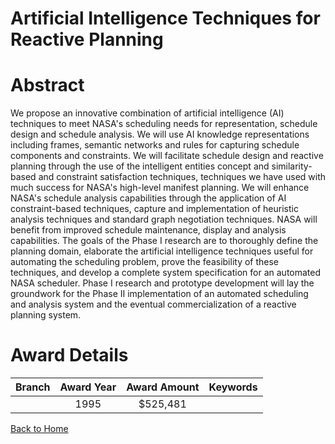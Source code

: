
Artificial Intelligence Techniques for Reactive Planning
========================================================

# Abstract


We propose an innovative combination of artificial intelligence (AI) techniques to meet NASA's scheduling needs for representation, schedule design and schedule analysis. We will use AI knowledge representations including frames, semantic networks and rules for capturing schedule components and constraints. We will facilitate schedule design and reactive planning through the use of the intelligent entities concept and similarity-based and constraint satisfaction techniques, techniques we have used with much success for NASA's high-level manifest planning. We will enhance NASA's schedule analysis capabilities through the application of AI constraint-based techniques, capture and implementation of heuristic analysis techniques and standard graph negotiation techniques. NASA will benefit from improved schedule maintenance, display and analysis capabilities. The goals of the Phase I research are to thoroughly define the planning domain, elaborate the artificial intelligence techniques useful for automating the scheduling problem, prove the feasibility of these techniques, and develop a complete system specification for an automated NASA scheduler. Phase I research and prototype development will lay the groundwork for the Phase II implementation of an automated scheduling and analysis system and the eventual commercialization of a reactive planning system.  

# Award Details

|Branch|Award Year|Award Amount|Keywords|
| :---: | :---: | :---: | :---: |
||1995|$525,481||
  
  


[Back to Home](https://github.com/chrischow/dod_sbir_awards#719)
